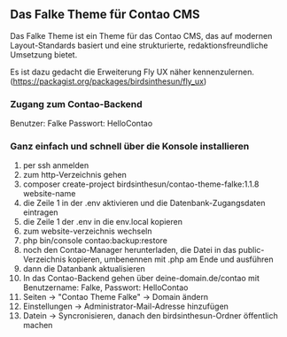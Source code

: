 ## Das Falke Theme für Contao CMS

Das Falke Theme ist ein Theme für das Contao CMS, das auf modernen Layout-Standards basiert und eine strukturierte, redaktionsfreundliche Umsetzung bietet.

Es ist dazu gedacht die Erweiterung Fly UX näher kennenzulernen.
(https://packagist.org/packages/birdsinthesun/fly_ux)

### Zugang zum Contao-Backend
Benutzer: Falke
Passwort: HelloContao

### Ganz einfach und schnell über die Konsole installieren

1. per ssh anmelden
2. zum http-Verzeichnis gehen
3. composer create-project birdsinthesun/contao-theme-falke:1.1.8 website-name
4. die Zeile 1 in der .env aktivieren und die Datenbank-Zugangsdaten eintragen
5. die Zeile 1 der .env in die env.local kopieren
6. zum website-verzeichnis wechseln
7. php bin/console contao:backup:restore
8. noch den Contao-Manager herunterladen, die Datei in das public-Verzeichnis kopieren, umbenennen mit .php am Ende und ausführen
9. dann die Datanbank aktualisieren
10. In das Contao-Backend gehen über deine-domain.de/contao mit Benutzername: Falke, Passwort: HelloContao
11. Seiten -> "Contao Theme Falke" -> Domain ändern
12. Einstellungen -> Administrator-Mail-Adresse hinzufügen
13. Datein -> Syncronisieren, danach den birdsinthesun-Ordner öffentlich machen

